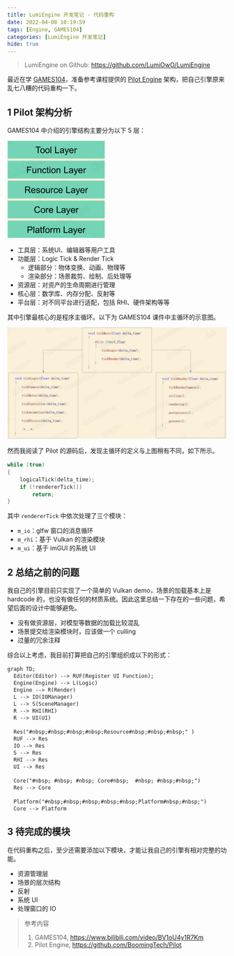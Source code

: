 ```yaml
---
title: LumiEngine 开发笔记 - 代码重构
date: 2022-04-08 10:19:59
tags: [Engine, GAMES104]
categories: [LumiEngine 开发笔记]
hide: true
---
```


> LumiEngine on Github: https://github.com/LumiOwO/LumiEngine 

最近在学 [GAMES104](https://www.bilibili.com/video/BV1oU4y1R7Km)，准备参考课程提供的 [Pilot Engine](https://github.com/BoomingTech/Pilot) 架构，把自己引擎原来乱七八糟的代码重构一下。

## 1 Pilot 架构分析

GAMES104 中介绍的引擎结构主要分为以下 5 层：

<img src="LumiEngine%E5%BC%80%E5%8F%91%E7%AC%94%E8%AE%B0-%E4%BB%A3%E7%A0%81%E9%87%8D%E6%9E%84/image-20220408103213714.png" alt="image-20220408103213714" style="zoom: 67%;" />

- 工具层：系统UI、编辑器等用户工具
- 功能层：Logic Tick & Render Tick
    - 逻辑部分：物体变换、动画、物理等
    - 渲染部分：场景裁剪、绘制、后处理等
- 资源层：对资产的生命周期进行管理
- 核心层：数学库、内存分配、反射等
- 平台层：对不同平台进行适配，包括 RHI、硬件架构等等

其中引擎最核心的是程序主循环。以下为 GAMES104 课件中主循环的示意图。

<!--More-->

![image-20220408104025780](LumiEngine%E5%BC%80%E5%8F%91%E7%AC%94%E8%AE%B0-%E4%BB%A3%E7%A0%81%E9%87%8D%E6%9E%84/image-20220408104025780.png)

然而我阅读了 Pilot 的源码后，发现主循环的定义与上图稍有不同，如下所示。

```c++
while (true)
{
    logicalTick(delta_time);
    if (!rendererTick())
        return;
}
```

其中 `rendererTick` 中依次处理了三个模块：

- `m_io`：glfw 窗口的消息循环
- `m_rhi`：基于 Vulkan 的渲染模块
- `m_ui`：基于 imGUI 的系统 UI

## 2 总结之前的问题

我自己的引擎目前只实现了一个简单的 Vulkan demo，场景的加载基本上是 hardcode 的，也没有做任何的材质系统。因此这里总结一下存在的一些问题，希望后面的设计中能够避免。

- 没有做资源层，对模型等数据的加载比较混乱
- 场景提交给渲染模块时，应该做一个 culling
- 过量的冗余注释

综合以上考虑，我目前打算把自己的引擎组织成以下的形式：

```mermaid
graph TD;
  Editor(Editor) --> RUF(Register UI Function);
  Engine(Engine) --> L(Logic)
  Engine --> R(Render)
  L --> IO(IOManager)
  L --> S(SceneManager)
  R --> RHI(RHI)
  R --> UI(UI)
  
  Res("#nbsp;#nbsp;#nbsp;#nbsp;Resource#nbsp;#nbsp;#nbsp;" )
  RUF --> Res
  IO --> Res
  S --> Res
  RHI --> Res
  UI --> Res
  
  Core("#nbsp; #nbsp; #nbsp; Core#nbsp;  #nbsp; #nbsp;#nbsp;")
  Res --> Core
  
  Platform("#nbsp;#nbsp;#nbsp;#nbsp;#nbsp;Platform#nbsp;#nbsp;")
  Core --> Platform

```

## 3 待完成的模块

在代码重构之后，至少还需要添加以下模块，才能让我自己的引擎有相对完整的功能。

- 资源管理层
- 场景的层次结构
- 反射
- 系统 UI
- 处理窗口的 IO



> 参考内容
>
> 1. GAMES104, https://www.bilibili.com/video/BV1oU4y1R7Km
> 2. Pilot Engine, https://github.com/BoomingTech/Pilot
